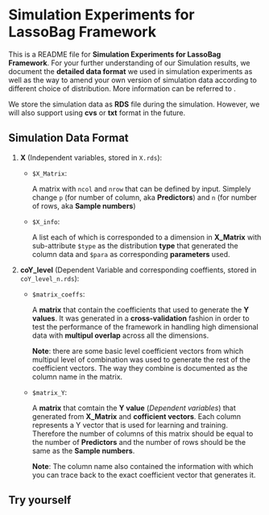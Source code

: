 # Simulation Experiments for LassoBag Framework

This is a README file for **Simulation Experiments for LassoBag Framework**. For your further understanding of our Simulation results, we document the __detailed data format__ we used in simulation experiments as well as the way to amend your own version of simulation data according to different choice of distribution. More information can be referred to . 

We store the simulation data as __RDS__ file during the simulation. However, we will also support using __cvs__ or __txt__ format in the future. 


## Simulation Data Format 
1. __X__ (Independent variables, stored in `X.rds`):

   - `$X_Matrix`: 
   
      A matrix with `ncol` and `nrow` that can be defined by input. Simplely change `p` (for number of column, aka **Predictors**) and `n` (for number of rows, aka **Sample numbers**)
   - `$X_info`: 
   
      A list each of which is corresponded to a dimension in __X_Matrix__ with sub-attribute `$type` as the distribution **type** that generated the column data and `$para` as corresponding **parameters** used.
   

2. **coY_level** (Dependent Variable and corresponding coeffients, stored in `coY_level_n.rds`):

    - `$matrix_coeffs`:
    
       A **matrix** that contain the coefficients that used to generate the __Y values__. It was generated in a __cross-validation__ fashion in order to test the performance of the framework in handling high dimensional data with **multipul overlap** across all the dimensions.  
       
       **Note**: there are some basic level coefficient vectors from which multipul level of combination was used to generate the rest of the coefficient vectors. The way they combine is documented as the column name in the matrix.
     
    - `$matrix_Y`:
    
       A **matrix** that comtain the __Y value__ (*Dependent variables*) that generated from **X_Matrix** and **cofficient vectors**. Each column represents a Y vector that is used for learning and training. Therefore the number of columns of this matrix should be equal to the number of **Predictors** and the number of rows should be the same as the **Sample numbers**.   
       
       **Note**: The column name also contained the information with which you can trace back to the exact coefficient vector that generates it.
       
## Try yourself
